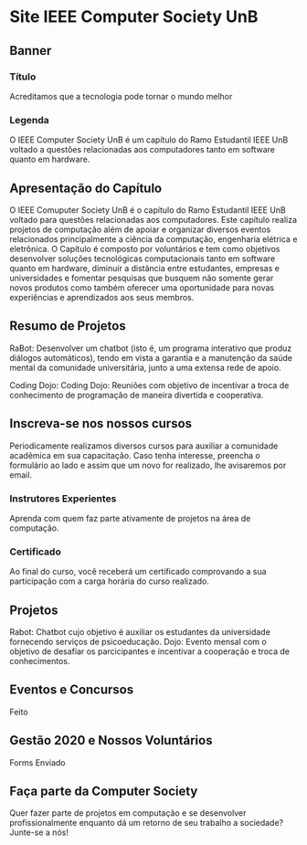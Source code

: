 # Site IEEE Computer Society UnB

## Banner

### Título
Acreditamos que a tecnologia pode tornar o mundo melhor

### Legenda
O IEEE Computer Society UnB é um capítulo do Ramo Estudantil IEEE UnB voltado a questões relacionadas aos computadores tanto em software quanto em hardware.

## Apresentação do Capítulo
O IEEE Comuputer Society UnB é o capítulo do Ramo Estudantil IEEE UnB voltado para questões relacionadas aos computadores. Este capítulo realiza projetos de computação além de apoiar e organizar diversos eventos relacionados principalmente a ciência da computação, engenharia elétrica e eletrônica. O Capítulo é composto por voluntários e tem como objetivos desenvolver soluções tecnológicas computacionais tanto em software quanto em hardware, diminuir a distância entre estudantes, empresas e universidades e fomentar pesquisas que busquem não somente gerar novos produtos como também oferecer uma oportunidade para novas experiências e aprendizados aos seus membros.

## Resumo de Projetos
RaBot: Desenvolver um chatbot (isto é, um programa interativo que produz diálogos automáticos), tendo em vista a garantia e a manutenção da saúde mental da comunidade universitária, junto a uma extensa rede de apoio.

Coding Dojo: Coding Dojo: Reuniões com objetivo de incentivar a troca de conhecimento de programação de maneira divertida e cooperativa.

## Inscreva-se nos nossos cursos
Periodicamente realizamos diversos cursos para auxiliar a comunidade acadêmica em sua capacitação. Caso tenha interesse, preencha o formulário ao lado e assim que um novo
for realizado, lhe avisaremos por email.
### Instrutores Experientes
Aprenda com quem faz parte ativamente de projetos na área de computação.
### Certificado
Ao final do curso, você receberá um certificado comprovando a sua participação com a carga horária do curso realizado.

## Projetos
Rabot: Chatbot cujo objetivo é auxiliar os estudantes da universidade fornecendo serviços de psicoeducação.
Dojo: Evento mensal com o objetivo de desafiar os parcicipantes e incentivar a cooperação e troca de conhecimentos.

## Eventos e Concursos
Feito
## Gestão 2020 e Nossos Voluntários
Forms Enviado
## Faça parte da Computer Society
Quer fazer parte de projetos em computação e se desenvolver profissionalmente enquanto dá um retorno de seu trabalho a sociedade? Junte-se a nós!